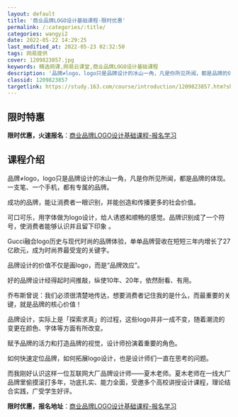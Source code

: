 ```yaml
---
layout: default
title: '商业品牌LOGO设计基础课程-限时优惠'
permalink: /:categories/:title/
categories: wangyi2
date: 2022-05-22 14:29:25
last_modified_at: 2022-05-23 02:32:50
tags: 网易提供
cover: 1209823857.jpg
keywords: 精选网课,网易云课堂,商业品牌LOGO设计基础课程
description: '品牌≠logo，logo只是品牌设计的冰山一角，凡是你所见所闻，都是品牌的体现。一支笔、一个手机，都有专属的品牌。成功的'
classid: 1209823857
targetlink: https://study.163.com/course/introduction/1209823857.htm?share=1&shareId=1025206652&utm_campaign=share&utm_medium=iphoneShare&utm_source=&utm_u=1025206652
---
```


## 限时特惠

**限时优惠，火速报名**：[商业品牌LOGO设计基础课程-报名学习](https://study.163.com/course/introduction/1209823857.htm?share=1&shareId=1025206652&utm_campaign=share&utm_medium=iphoneShare&utm_source=&utm_u=1025206652)

## 课程介绍

品牌≠logo，logo只是品牌设计的冰山一角，凡是你所见所闻，都是品牌的体现。一支笔、一个手机，都有专属的品牌。



成功的品牌，能让消费者一眼识别，并能创造和传播更多的社会价值。



可口可乐，用字体做为logo设计，给人诱惑和顺畅的感觉。品牌识别成了一个符号，使消费者能够认识并且留下印象 。



Gucci融合logo历史与现代时尚的品牌体验，单单品牌营收在短短三年内增长了27亿欧元，成为时尚界最受宠的关键字。



品牌设计的价值不仅是画logo，而是“品牌效应”。

好的品牌设计经得起时间推敲，纵使10年、20年，依然耐看、有用。



乔布斯曾说：我们必须很清楚地传达，想要消费者记住我的是什么，而最重要的关键，就是品牌的核心价值！



品牌设计，实际上是「探索求真」的过程，这些logo并非一成不变，随着潮流的变更在颜色、字体等方面有所改变。



赋予品牌的活力和打造品牌的视觉，设计师扮演着重要的角色。

如何快速定位品牌，如何拓展logo设计，也是设计师们一直在思考的问题。



而我刚好认识这样一位互联网大厂品牌设计师——夏木老师。夏木老师在一线大厂品牌里偷摸滚打多年，功底扎实、能力全面，受邀多个高校讲授设计课程，理论结合实践，广受学生好评。

**限时优惠，报名地址**：[商业品牌LOGO设计基础课程-报名学习](https://study.163.com/course/introduction/1209823857.htm?share=1&shareId=1025206652&utm_campaign=share&utm_medium=iphoneShare&utm_source=&utm_u=1025206652)

